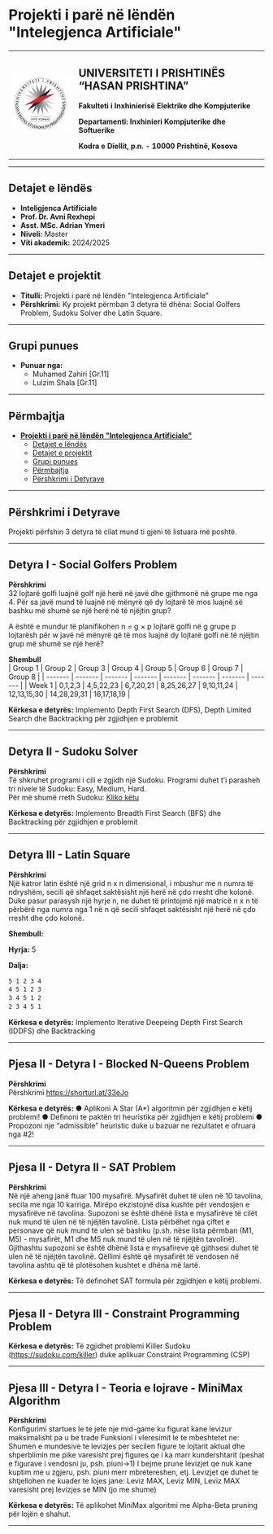 # **Projekti i parë në lëndën "Intelegjenca Artificiale"**


<table>
  <tr>
   <td>
     <img src="assets/uni-logo.png" alt="University Logo" width="200" >
    </td>
    <td>
      <h2>UNIVERSITETI I PRISHTINËS “HASAN PRISHTINA”</h2>
      <p><strong>Fakulteti i Inxhinierisë Elektrike dhe Kompjuterike</p>
      <p><strong>Departamenti: </strong> Inxhinieri Kompjuterike dhe Softuerike</p>
      <p><strong>Kodra e Diellit, p.n. - 10000 Prishtinë, Kosova</string>
    </td>
   
  </tr>
</table>
  

---

## Detajet e lëndës
- **Inteligjenca Artificiale**
- **Prof. Dr. Avni Rexhepi**
- **Asst. MSc. Adrian Ymeri**
- **Niveli:** Master
- **Viti akademik:** 2024/2025

---

## Detajet e projektit
- **Titulli:** Projekti i parë në lëndën "Intelegjenca Artificiale"
- **Përshkrimi:** Ky projekt përmban 3 detyra të dhëna: Social Golfers Problem, Sudoku Solver dhe Latin Square.

---

## Grupi punues
- **Punuar nga:**
  - Muhamed Zahiri [Gr.11]
  - Lulzim Shala [Gr.11]

---

## Përmbajtja

- [**Projekti i parë në lëndën "Intelegjenca Artificiale"**](#zhvillimi-i-programit-për-enkriptimin-e-tekstit-me-algoritimin-rsa-në-c)
  - [Detajet e lëndës](#detajet-e-lëndës)
  - [Detajet e projektit](#detajet-e-projektit)
  - [Grupi punues](#grupi-punues)
  - [Përmbajtja](#përmbajtja)
  - [Përshkrimi i Detyrave](#përshkrimi-i-detyrave)
---

## Përshkrimi i Detyrave
Projekti përfshin 3 detyra të cilat mund ti gjeni të listuara më poshtë.

---

## Detyra I - Social Golfers Problem
**Përshkrimi**  
32 lojtarë golfi luajnë golf një herë në javë dhe gjithmonë në grupe me nga 4. Për sa javë mund të luajnë në mënyrë që dy lojtarë të mos luajnë së bashku më shumë se një herë në të njëjtin grup?

A është e mundur të planifikohen n = g × p lojtarë golfi në g grupe p lojtarësh për w javë në mënyrë që të mos luajnë dy lojtarë golfi në të njëjtin grup më shumë se një herë?

**Shembull**  
| Group 1 | Group 2 | Group 3 | Group 4 | Group 5 | Group 6 | Group 7 | Group 8 |
| ------- | ------- | ------- | ------- | ------- | ------- | ------- | ------- |
| Week 1  | 0,1,2,3 | 4,5,22,23 | 6,7,20,21 | 8,25,26,27 | 9,10,11,24 | 12,13,15,30 | 14,28,29,31 | 16,17,18,19 |

**Kërkesa e detyrës:** Implemento Depth First Search (DFS), Depth Limited Search dhe Backtracking për zgjidhjen e problemit

---

## Detyra II - Sudoku Solver
**Përshkrimi**  
Të shkruhet programi i cili e zgjidh një Sudoku. Programi duhet t’i parasheh tri nivele të Sudoku: Easy, Medium, Hard.  
Për më shumë rreth Sudoku: [Kliko këtu](http://www.sudoku-space.com/sudoku.php)

**Kërkesa e detyrës:** Implemento Breadth First Search (BFS) dhe Backtracking për zgjidhjen e problemit

---

## Detyra III - Latin Square
**Përshkrimi**  
Një katror latin është një grid n x n dimensional, i mbushur me n numra të ndryshëm, secili që shfaqet saktësisht një herë në çdo rresht dhe kolonë. 
Duke pasur parasysh një hyrje n, ne duhet të printojmë një matricë n x n të përbërë nga numra nga 1 në n që secili shfaqet saktësisht një herë në çdo rresht dhe çdo kolonë.

**Shembull:**

**Hyrja:** 5 

**Dalja:**
```1 2 3 4 5 
5 1 2 3 4 
4 5 1 2 3 
3 4 5 1 2 
2 3 4 5 1
```
**Kërkesa e detyrës:** Implemento Iterative Deepeing Depth First Search (IDDFS) dhe Backtracking

---

## Pjesa II - Detyra I - Blocked N-Queens Problem
**Përshkrimi**  
Përshkrimi https://shorturl.at/33eJo

**Kërkesa e detyrës:**
● Aplikoni A Star (A*) algoritmin për zgjidhjen e këtij problemi! 
● Definoni te paktën tri heuristika për zgjidhjen e këtij problemi 
● Propozoni nje “admissible” heuristic duke u bazuar ne rezultatet e ofruara nga #2!

---

## Pjesa II - Detyra II - SAT Problem
**Përshkrimi**  
Në një aheng janë ftuar 100 mysafirë. Mysafirët duhet të ulen në 10 tavolina, secila me nga 10 karriga. Mirëpo ekzistojnë disa kushte për vendosjen e mysafirëve në tavolina. Supozoni se është dhënë lista e mysafirëve të cilët nuk mund të ulen në të njëjtën tavolinë. Lista përbëhet nga çiftet e personave që nuk mund të ulen së bashku (p.sh. nëse lista përmban (M1, M5) - mysafirët, M1 dhe M5 nuk mund të ulen në të njëjtën tavolinë). Gjithashtu supozoni se është dhënë lista e mysafireve që gjithsesi duhet të ulen në të njëjtën tavolinë. Qëllimi është që mysafirët të vendosen në tavolina ashtu që të plotësohen kushtet e dhëna më lartë.

**Kërkesa e detyrës:** Të definohet SAT formula për zgjidhjen e këtij problemi.

---


## Pjesa II - Detyra III - Constraint Programming Problem
**Kërkesa e detyrës:** Të zgjidhet problemi Killer Sudoku (https://sudoku.com/killer) duke aplikuar Constraint Programming (CSP)

---

## Pjesa III - Detyra I - Teoria e lojrave - MiniMax Algorithm
**Përshkrimi**  
Konfigurimi startues le te jete nje mid-game ku figurat kane levizur maksimalisht pa u be trade
Funksioni i vleresimit le te mbeshtetet ne: Shumen e mundesive te levizjes per secilen figure te lojtarit aktual dhe shperblimin me pike varesisht prej figures qe i ka marr kundershtarit (peshat e figurave i vendosni ju, psh. piuni->1)
I bejme prune levizjet qe nuk kane kuptim me u zgjeru, psh. piuni merr mbretereshen, etj.
Levizjet qe duhet te shtjellohen ne kuader te lojes jane: Leviz MAX, Leviz MIN, Leviz MAX varesisht prej levizjes se MIN (jo me shume)

**Kërkesa e detyrës:** Të aplikohet MiniMax algoritmi me Alpha-Beta pruning për lojën e shahut.

---
